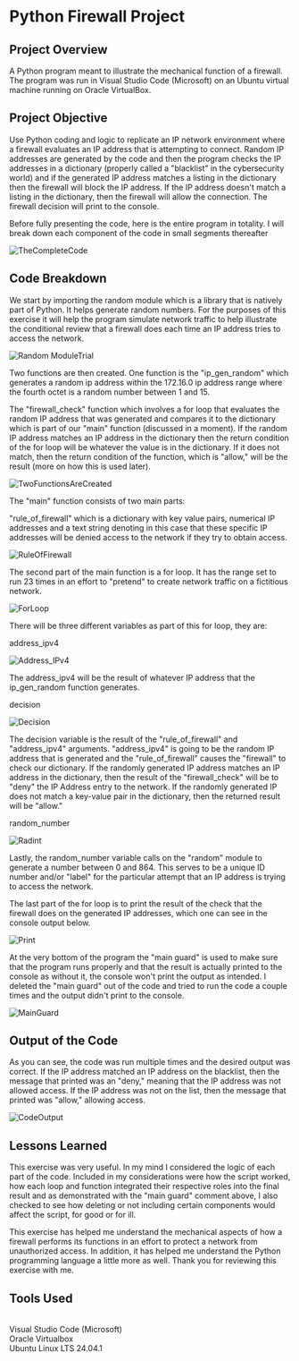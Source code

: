 <h1> Python Firewall Project </h1> 

<h2> Project Overview </h2>

A Python program meant to illustrate the mechanical function of a firewall. The program was run in Visual Studio Code (Microsoft) on an Ubuntu virtual machine running on Oracle VirtualBox. 

<h2> Project Objective </h2>

Use Python coding and logic to replicate an IP network environment where a firewall evaluates an IP address that is attempting to connect. Random IP addresses are generated by the code and then the program checks the IP addresses in a dictionary (properly called a "blacklist" in the cybersecurity world) and if the generated IP address matches a listing in the dictionary then the firewall will block the IP address. If the IP address doesn't match a listing in the dictionary, then the firewall will allow the connection. The firewall decision will print to the console. 

Before fully presenting the code, here is the entire program in totality. I will break down each component of the code in small segments thereafter

![TheCompleteCode](https://github.com/user-attachments/assets/197fb3d7-775d-4550-a62f-4ed7b1896dc1)

<h2> Code Breakdown </h2> 

We start by importing the random module which is a library that is natively part of Python. It helps generate random numbers. For the purposes of this exercise it will help the program simulate network traffic to help illustrate the conditional review that a firewall does each time an IP address tries to access the network. 

![Random ModuleTrial](https://github.com/user-attachments/assets/b6d900ab-08a2-40b5-9131-4d8ffb2a8bc4)

Two functions are then created. One function is the "ip_gen_random" which generates a random ip address within the 172.16.0 ip address range where the fourth octet is a random number between 1 and 15. 

The "firewall_check" function which involves a for loop that evaluates the random IP address that was generated and compares it to the dictionary which is part of our "main" function (discussed in a moment). If the random IP address matches an IP address in the dictionary then the return condition of the for loop will be whatever the value is in the dictionary. If it does not match, then the return condition of the function, which is "allow," will be the result (more on how this is used later). 

![TwoFunctionsAreCreated](https://github.com/user-attachments/assets/3105d9de-b033-488d-9c6b-7afcaf35388a)

The "main" function consists of two main parts:

"rule_of_firewall" which is a dictionary with key value pairs, numerical IP addresses and a text string denoting in this case that these specific IP addresses will be denied access to the network if they try to obtain access. 

![RuleOfFirewall](https://github.com/user-attachments/assets/035229cb-4f8c-41f4-8111-b4bd8bc366a8)

The second part of the main function is a for loop. It has the range set to run 23 times in an effort to "pretend" to create network traffic on a fictitious network.  

![ForLoop](https://github.com/user-attachments/assets/a2f9b9c4-8b3d-49ba-8bf3-52d4642af8f2)

There will be three different variables as part of this for loop, they are: 

address_ipv4

![Address_IPv4](https://github.com/user-attachments/assets/2df67cf2-5d8e-4cde-b239-b15988a78c25)

The address_ipv4 will be the result of whatever IP address that the ip_gen_random function generates.


decision

![Decision](https://github.com/user-attachments/assets/5c248b1f-b6b4-4554-9aa5-56b3f77475da)

The decision variable is the result of the "rule_of_firewall" and "address_ipv4" arguments. "address_ipv4" is going to be the random IP address that is generated and the "rule_of_firewall" causes the "firewall" to check our dictionary. If the randomly generated IP address matches an IP address in the dictionary,  then the result of the "firewall_check" will be to "deny" the IP Address entry to the network. If the randomly generated IP does not match a key-value pair in the dictionary, then the returned result will be "allow." 

random_number 

![Radint](https://github.com/user-attachments/assets/2eaf6c13-993c-432c-a7ad-87972e43081c)

Lastly, the random_number variable calls on the "random" module to generate a number between 0 and 864. This serves to be a unique ID number and/or "label" for the particular attempt that an IP address is trying to access the network.

The last part of the for loop is to print the result of the check that the firewall does on the generated IP addresses, which one can see in the console output below. 

![Print](https://github.com/user-attachments/assets/d12cd92b-d5d7-46bf-8cfa-8a527cbbad17)

At the very bottom of the program the "main guard" is used to make sure that the program runs properly and that the result is actually printed to the console as without it, the console won't print the output as intended. I deleted the "main guard" out of the code and tried to run the code a couple times and the output didn't print to the console. 

![MainGuard](https://github.com/user-attachments/assets/50657284-45b8-4580-b5bd-58363cbe004d)

<h2> Output of the Code </h2> 

As you can see, the code was run multiple times and the desired output was correct. If the IP address matched an IP address on the blacklist, then the message that printed was an "deny," meaning that the IP address was not allowed access. If the IP address was not on the list, then the message that printed was "allow," allowing access.

![CodeOutput](https://github.com/user-attachments/assets/74b95740-046e-4b79-a7a2-ab43db2e9bda)

<h2> Lessons Learned </h2>

This exercise was very useful. In my mind I considered the logic of each part of the code. Included in my considerations were how the script worked, how each loop and function integrated their respective roles into the final result and as demonstrated with the "main guard" comment above, I also checked to see how deleting or not including certain components would affect the script, for good or for ill. 

This exercise has helped me understand the mechanical aspects of how a firewall performs its functions in an effort to protect a network from unauthorized access. In addition, it has helped me understand the Python programming language a little more as well. Thank you for reviewing this exercise with me. 

<h2> Tools Used </h2>

<br> Visual Studio Code (Microsoft) </br>
Oracle Virtualbox 
<br> Ubuntu Linux LTS 24.04.1 </br> 


